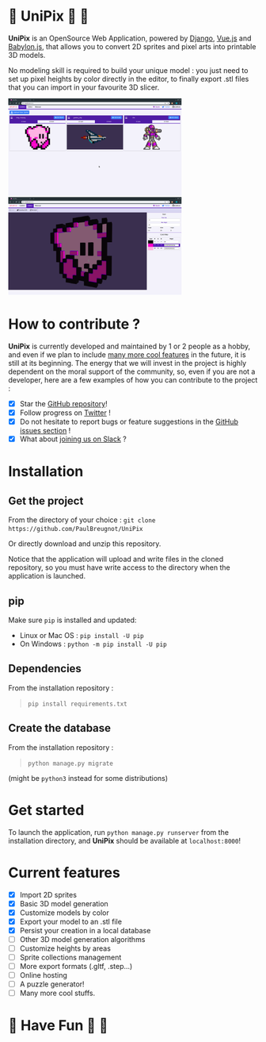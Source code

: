 # :unicorn: UniPix :sheep: :rainbow:

**UniPix** is an OpenSource Web Application, powered by [Django](https://www.djangoproject.com/), [Vue.js](https://vuejs.org/) and [Babylon.js](https://www.babylonjs.com/), that allows you to convert 2D sprites and pixel arts into printable 3D models.

No modeling skill is required to build your unique model : you just need to set up pixel heights by color directly in the editor, to finally export .stl files that you can import in your favourite 3D slicer.

<img src="docs/pictures/gallery/gallery.png" width="350px"/>

<img src="docs/pictures/editor/editor.png" width="350px"/>

# How to contribute ?

**UniPix** is currently developed and maintained by 1 or 2 people as a hobby, and even if we plan to include [many more cool features](#current-features) in the future, it is still at its beginning. The energy that we will invest in the project is highly dependent on the moral support of the community, so, even if you are not a developer, here are a few examples of how you can contribute to the project : 
- [x] Star the [GitHub repository](https://github.com/PaulBreugnot/UniPix)!
- [x] Follow progress on [Twitter](https://twitter.com/PaulBreugnot) !
- [x] Do not hesitate to report bugs or feature suggestions in the [GitHub issues section](https://github.com/PaulBreugnot/UniPix/issues) !
- [x] What about [joining us on Slack](https://join.slack.com/t/pixled/shared_invite/enQtNjYwMDczNTg3Mjk2LTJiMjZkMzhiZjgzYmVjNTgxZWViYmU3NjYzOWUzMWU5ZTQ4YmMyZjRiMzRjNjAxMjcxZTkwMTQyMmNkM2RmODM) ?

# Installation
## Get the project
From the directory of your choice :
`git clone https://github.com/PaulBreugnot/UniPix`

Or directly download and unzip this repository.

Notice that the application will upload and write files in the cloned repository, so you must have write access to the directory when the application is launched.


## pip
Make sure `pip` is installed and updated:
- Linux or Mac OS : `pip install -U pip`
- On Windows : `python -m pip install -U pip`

## Dependencies
From the installation repository :
> `pip install requirements.txt`

## Create the database
From the installation repository :
> `python manage.py migrate`

(might be `python3` instead for some distributions)

# Get started
To launch the application, run `python manage.py runserver` from the installation directory, and **UniPix** should be available at `localhost:8000`!

# Current features
- [x] Import 2D sprites
- [x] Basic 3D model generation
- [x] Customize models by color
- [x] Export your model to an .stl file
- [x] Persist your creation in a local database
- [ ] Other 3D model generation algorithms
- [ ] Customize heights by areas
- [ ] Sprite collections management
- [ ] More export formats (.gltf, .step...)
- [ ] Online hosting
- [ ] A puzzle generator!
- [ ] Many more cool stuffs.

# :unicorn: Have Fun :sheep: :rainbow:
